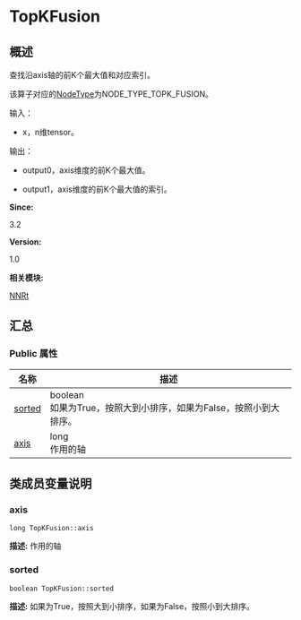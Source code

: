 # TopKFusion


## 概述

查找沿axis轴的前K个最大值和对应索引。

该算子对应的[NodeType](_n_n_rt.md#nodetype)为NODE_TYPE_TOPK_FUSION。

输入：

- x，n维tensor。

输出：

- output0，axis维度的前K个最大值。

- output1，axis维度的前K个最大值的索引。

**Since:**

3.2

**Version:**

1.0

**相关模块:**

[NNRt](_n_n_rt.md)


## 汇总


### Public 属性

  | 名称 | 描述 | 
| -------- | -------- |
| [sorted](#sorted) | boolean<br/>如果为True，按照大到小排序，如果为False，按照小到大排序。&nbsp; | 
| [axis](#axis) | long<br/>作用的轴&nbsp; | 


## 类成员变量说明


### axis

  
```
long TopKFusion::axis
```
**描述:**
作用的轴


### sorted

  
```
boolean TopKFusion::sorted
```
**描述:**
如果为True，按照大到小排序，如果为False，按照小到大排序。
